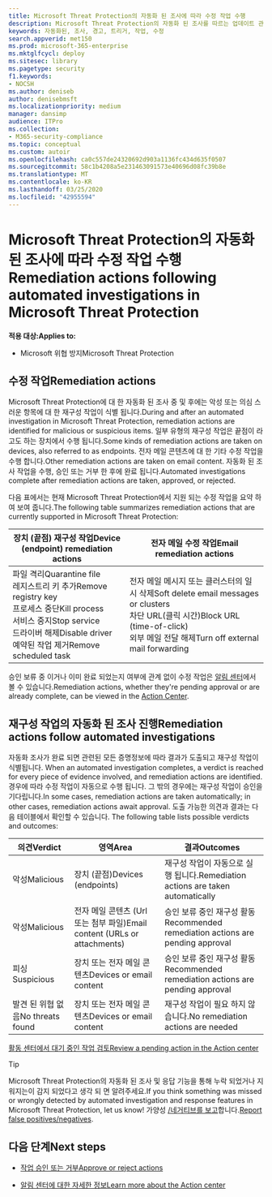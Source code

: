 ```yaml
---
title: Microsoft Threat Protection의 자동화 된 조사에 따라 수정 작업 수행
description: Microsoft Threat Protection의 자동화 된 조사를 따르는 업데이트 관리 작업에 대 한 개요를 확인 하세요.
keywords: 자동화된, 조사, 경고, 트리거, 작업, 수정
search.appverid: met150
ms.prod: microsoft-365-enterprise
ms.mktglfcycl: deploy
ms.sitesec: library
ms.pagetype: security
f1.keywords:
- NOCSH
ms.author: deniseb
author: denisebmsft
ms.localizationpriority: medium
manager: dansimp
audience: ITPro
ms.collection:
- M365-security-compliance
ms.topic: conceptual
ms.custom: autoir
ms.openlocfilehash: ca0c557de24320692d903a1136fc434d635f0507
ms.sourcegitcommit: 58c1b4208a5e231463091573e40696d08fc39b8e
ms.translationtype: MT
ms.contentlocale: ko-KR
ms.lasthandoff: 03/25/2020
ms.locfileid: "42955594"
---
```

# <a name="remediation-actions-following-automated-investigations-in-microsoft-threat-protection"></a><span data-ttu-id="4b315-104">Microsoft Threat Protection의 자동화 된 조사에 따라 수정 작업 수행</span><span class="sxs-lookup"><span data-stu-id="4b315-104">Remediation actions following automated investigations in Microsoft Threat Protection</span></span>

<span data-ttu-id="4b315-105">**적용 대상:**</span><span class="sxs-lookup"><span data-stu-id="4b315-105">**Applies to:**</span></span>
- <span data-ttu-id="4b315-106">Microsoft 위협 방지</span><span class="sxs-lookup"><span data-stu-id="4b315-106">Microsoft Threat Protection</span></span>


## <a name="remediation-actions"></a><span data-ttu-id="4b315-107">수정 작업</span><span class="sxs-lookup"><span data-stu-id="4b315-107">Remediation actions</span></span>

<span data-ttu-id="4b315-108">Microsoft Threat Protection에 대 한 자동화 된 조사 중 및 후에는 악성 또는 의심 스러운 항목에 대 한 재구성 작업이 식별 됩니다.</span><span class="sxs-lookup"><span data-stu-id="4b315-108">During and after an automated investigation in Microsoft Threat Protection, remediation actions are identified for malicious or suspicious items.</span></span> <span data-ttu-id="4b315-109">일부 유형의 재구성 작업은 끝점이 라고도 하는 장치에서 수행 됩니다.</span><span class="sxs-lookup"><span data-stu-id="4b315-109">Some kinds of remediation actions are taken on devices, also referred to as endpoints.</span></span> <span data-ttu-id="4b315-110">전자 메일 콘텐츠에 대 한 기타 수정 작업을 수행 합니다.</span><span class="sxs-lookup"><span data-stu-id="4b315-110">Other remediation actions are taken on email content.</span></span> <span data-ttu-id="4b315-111">자동화 된 조사 작업을 수행, 승인 또는 거부 한 후에 완료 됩니다.</span><span class="sxs-lookup"><span data-stu-id="4b315-111">Automated investigations complete after remediation actions are taken, approved, or rejected.</span></span>

<span data-ttu-id="4b315-112">다음 표에서는 현재 Microsoft Threat Protection에서 지원 되는 수정 작업을 요약 하 여 보여 줍니다.</span><span class="sxs-lookup"><span data-stu-id="4b315-112">The following table summarizes remediation actions that are currently supported in Microsoft Threat Protection:</span></span> 

|<span data-ttu-id="4b315-113">장치 (끝점) 재구성 작업</span><span class="sxs-lookup"><span data-stu-id="4b315-113">Device (endpoint) remediation actions</span></span>  |<span data-ttu-id="4b315-114">전자 메일 수정 작업</span><span class="sxs-lookup"><span data-stu-id="4b315-114">Email remediation actions</span></span>  |
|---------|---------|
|<span data-ttu-id="4b315-115">파일 격리</span><span class="sxs-lookup"><span data-stu-id="4b315-115">Quarantine file</span></span><br/><span data-ttu-id="4b315-116">레지스트리 키 추가</span><span class="sxs-lookup"><span data-stu-id="4b315-116">Remove registry key</span></span><br/><span data-ttu-id="4b315-117">프로세스 중단</span><span class="sxs-lookup"><span data-stu-id="4b315-117">Kill process</span></span> <br/><span data-ttu-id="4b315-118">서비스 중지</span><span class="sxs-lookup"><span data-stu-id="4b315-118">Stop service</span></span> <br/><span data-ttu-id="4b315-119">드라이버 해제</span><span class="sxs-lookup"><span data-stu-id="4b315-119">Disable driver</span></span> <br/><span data-ttu-id="4b315-120">예약된 작업 제거</span><span class="sxs-lookup"><span data-stu-id="4b315-120">Remove scheduled task</span></span>      |<span data-ttu-id="4b315-121">전자 메일 메시지 또는 클러스터의 일시 삭제</span><span class="sxs-lookup"><span data-stu-id="4b315-121">Soft delete email messages or clusters</span></span><br/><span data-ttu-id="4b315-122">차단 URL(클릭 시간)</span><span class="sxs-lookup"><span data-stu-id="4b315-122">Block URL (time-of-click)</span></span><br/><span data-ttu-id="4b315-123">외부 메일 전달 해제</span><span class="sxs-lookup"><span data-stu-id="4b315-123">Turn off external mail forwarding</span></span>          |

<span data-ttu-id="4b315-124">승인 보류 중 이거나 이미 완료 되었는지 여부에 관계 없이 수정 작업은 [알림 센터](https://docs.microsoft.com/microsoft-365/security/mtp/mtp-action-center)에서 볼 수 있습니다.</span><span class="sxs-lookup"><span data-stu-id="4b315-124">Remediation actions, whether they're pending approval or are already complete, can be viewed in the [Action Center](https://docs.microsoft.com/microsoft-365/security/mtp/mtp-action-center).</span></span>

## <a name="remediation-actions-follow-automated-investigations"></a><span data-ttu-id="4b315-125">재구성 작업의 자동화 된 조사 진행</span><span class="sxs-lookup"><span data-stu-id="4b315-125">Remediation actions follow automated investigations</span></span>

<span data-ttu-id="4b315-126">자동화 조사가 완료 되면 관련된 모든 증명정보에 따라 결과가 도출되고 재구성 작업이 식별됩니다.  </span><span class="sxs-lookup"><span data-stu-id="4b315-126">When an automated investigation completes, a verdict is reached for every piece of evidence involved, and remediation actions are identified.</span></span> <span data-ttu-id="4b315-127">경우에 따라 수정 작업이 자동으로 수행 됩니다. 그 밖의 경우에는 재구성 작업이 승인을 기다립니다.</span><span class="sxs-lookup"><span data-stu-id="4b315-127">In some cases, remediation actions are taken automatically; in other cases, remediation actions await approval.</span></span> <span data-ttu-id="4b315-128">도출 가능한 의견과 결과는 다음 테이블에서 확인할 수 있습니다. </span><span class="sxs-lookup"><span data-stu-id="4b315-128">The following table lists possible verdicts and outcomes:</span></span>

|<span data-ttu-id="4b315-129">의견</span><span class="sxs-lookup"><span data-stu-id="4b315-129">Verdict</span></span>    |<span data-ttu-id="4b315-130">영역</span><span class="sxs-lookup"><span data-stu-id="4b315-130">Area</span></span>    |<span data-ttu-id="4b315-131">결과</span><span class="sxs-lookup"><span data-stu-id="4b315-131">Outcomes</span></span>|
|------|------|------|
|<span data-ttu-id="4b315-132">악성</span><span class="sxs-lookup"><span data-stu-id="4b315-132">Malicious</span></span>    |<span data-ttu-id="4b315-133">장치 (끝점)</span><span class="sxs-lookup"><span data-stu-id="4b315-133">Devices (endpoints)</span></span>    |<span data-ttu-id="4b315-134">재구성 작업이 자동으로 실행 됩니다.</span><span class="sxs-lookup"><span data-stu-id="4b315-134">Remediation actions are taken automatically</span></span>|
|<span data-ttu-id="4b315-135">악성</span><span class="sxs-lookup"><span data-stu-id="4b315-135">Malicious</span></span>    |<span data-ttu-id="4b315-136">전자 메일 콘텐츠 (Url 또는 첨부 파일)</span><span class="sxs-lookup"><span data-stu-id="4b315-136">Email content (URLs or attachments)</span></span> | <span data-ttu-id="4b315-137">승인 보류 중인 재구성 활동 </span><span class="sxs-lookup"><span data-stu-id="4b315-137">Recommended remediation actions are pending approval</span></span>|
|<span data-ttu-id="4b315-138">피싱</span><span class="sxs-lookup"><span data-stu-id="4b315-138">Suspicious</span></span>    |<span data-ttu-id="4b315-139">장치 또는 전자 메일 콘텐츠</span><span class="sxs-lookup"><span data-stu-id="4b315-139">Devices or email content</span></span> |<span data-ttu-id="4b315-140">승인 보류 중인 재구성 활동 </span><span class="sxs-lookup"><span data-stu-id="4b315-140">Recommended remediation actions are pending approval</span></span>|
|<span data-ttu-id="4b315-141">발견 된 위협 없음</span><span class="sxs-lookup"><span data-stu-id="4b315-141">No threats found</span></span>    |<span data-ttu-id="4b315-142">장치 또는 전자 메일 콘텐츠</span><span class="sxs-lookup"><span data-stu-id="4b315-142">Devices or email content</span></span>    |<span data-ttu-id="4b315-143">재구성 작업이 필요 하지 않습니다.</span><span class="sxs-lookup"><span data-stu-id="4b315-143">No remediation actions are needed</span></span>|

[<span data-ttu-id="4b315-144">활동 센터에서 대기 중인 작업 검토</span><span class="sxs-lookup"><span data-stu-id="4b315-144">Review a pending action in the Action center</span></span>](mtp-autoir-actions.md#review-a-pending-action-in-the-action-center)

> [!TIP]
> <span data-ttu-id="4b315-145">Microsoft Threat Protection의 자동화 된 조사 및 응답 기능을 통해 누락 되었거나 지워지는이 감지 되었다고 생각 되 면 알려주세요.</span><span class="sxs-lookup"><span data-stu-id="4b315-145">If you think something was missed or wrongly detected by automated investigation and response features in Microsoft Threat Protection, let us know!</span></span> <span data-ttu-id="4b315-146">가양성 [/네거티브를 보고](mtp-autoir-report-false-positives-negatives.md)합니다.</span><span class="sxs-lookup"><span data-stu-id="4b315-146">[Report false positives/negatives](mtp-autoir-report-false-positives-negatives.md).</span></span>

## <a name="next-steps"></a><span data-ttu-id="4b315-147">다음 단계</span><span class="sxs-lookup"><span data-stu-id="4b315-147">Next steps</span></span>

- [<span data-ttu-id="4b315-148">작업 승인 또는 거부</span><span class="sxs-lookup"><span data-stu-id="4b315-148">Approve or reject actions</span></span>](https://docs.microsoft.com/microsoft-365/security/mtp/mtp-autoir-actions)

- [<span data-ttu-id="4b315-149">알림 센터에 대한 자세한 정보</span><span class="sxs-lookup"><span data-stu-id="4b315-149">Learn more about the Action center</span></span>](https://docs.microsoft.com/microsoft-365/security/mtp/mtp-action-center)
